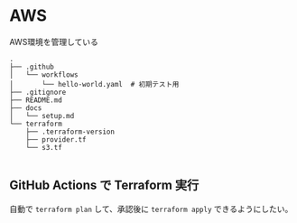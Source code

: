 # AWS

AWS環境を管理している

```
.
├── .github
│   └── workflows
│       └── hello-world.yaml  # 初期テスト用
├── .gitignore
├── README.md
├── docs
│   └── setup.md
└── terraform
    ├── .terraform-version
    ├── provider.tf
    └── s3.tf


```

## GitHub Actions で Terraform 実行

自動で `terraform plan` して、承認後に `terraform apply` できるようにしたい。

